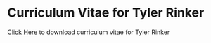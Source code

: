 Curriculum Vitae for Tyler Rinker
===

[Click Here](https://github.com/trinker/cv/blob/master/REPORT/curriculum_vitae_tyler_rinker.pdf?raw=true) to download curriculum vitae for Tyler Rinker
